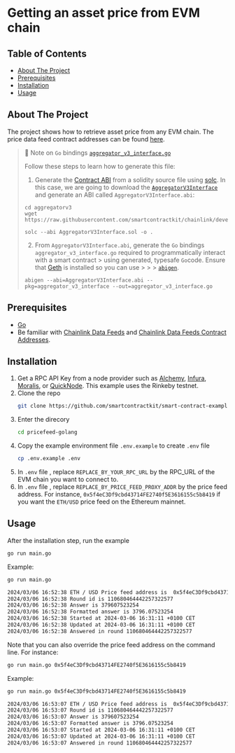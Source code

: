 # Getting an asset price from EVM chain

## Table of Contents

- [About The Project](#about-the-project)
- [Prerequisites](#prerequisites)
- [Installation](#installation)
- [Usage](#usage)

## About The Project

The project shows how to retrieve asset price from any EVM chain. The price data feed contract addresses can be found [here](https://docs.chain.link/docs/reference-contracts/).

> 📘 Note on `Go` bindings [`aggregator_v3_interface.go`](aggregatorv3/aggregator_v3_interface.go)
>
> Follow these steps to learn how to generate this file:
>
> 1. Generate the [Contract ABI](https://docs.soliditylang.org/en/latest/abi-spec.html) from a solidity source file using [solc](https://docs.soliditylang.org/en/latest/using-the-compiler.html). In this case, we are going to download the [`AggregatorV3Interface`](https://github.com/smartcontractkit/chainlink/blob/develop/contracts/src/v0.8/interfaces/AggregatorV3Interface.sol) and generate an ABI called `AggregatorV3Interface.abi`:
>
> ```shell
> cd aggregatorv3
> wget https://raw.githubusercontent.com/smartcontractkit/chainlink/develop/contracts/src/v0.8/interfaces/AggregatorV3Interface.sol
> ```
>
> ```shell
> solc --abi AggregatorV3Interface.sol -o .
> ```
>
> 2. From `AggregatorV3Interface.abi`, generate the `Go` bindings `aggregator_v3_interface.go` required to programmatically interact with a smart contract > using generated, typesafe `Go`code. Ensure that [Geth](https://geth.ethereum.org/docs/install-and-build/installing-geth) is installed so you can use > > > [`abigen`](https://geth.ethereum.org/docs/dapp/native-bindings).
>
> ```shell
> abigen --abi=AggregatorV3Interface.abi --pkg=aggregator_v3_interface --out=aggregator_v3_interface.go
> ```

## Prerequisites

- [Go](https://go.dev/doc/install)
- Be familiar with [Chainlink Data Feeds](https://docs.chain.link/docs/get-the-latest-price/) and [Chainlink Data Feeds Contract Addresses](https://docs.chain.link/docs/reference-contracts/).

## Installation

1. Get a RPC API Key from a node provider such as [Alchemy](https://www.alchemy.com/), [Infura](https://infura.io/), [Moralis](https://moralis.io/), or [QuickNode](https://www.quicknode.com/). This example uses the Rinkeby testnet.
1. Clone the repo
   ```sh
   git clone https://github.com/smartcontractkit/smart-contract-examples.git
   ```
1. Enter the direcory
   ```sh
   cd pricefeed-golang
   ```
1. Copy the example environment file `.env.example` to create `.env` file
   ```sh
   cp .env.example .env
   ```
1. In `.env` file , replace `REPLACE_BY_YOUR_RPC_URL` by the RPC_URL of the EVM chain you want to connect to.
1. In `.env` file , replace `REPLACE_BY_PRICE_FEED_PROXY_ADDR` by the price feed address. For instance, `0x5f4eC3Df9cbd43714FE2740f5E3616155c5b8419` if you want the `ETH/USD` price feed on the Ethereum mainnet.

## Usage

After the installation step, run the example

```sh
go run main.go
```

Example:

```sh
go run main.go

2024/03/06 16:52:38 ETH / USD Price feed address is  0x5f4eC3Df9cbd43714FE2740f5E3616155c5b8419
2024/03/06 16:52:38 Round id is 110680464442257322577
2024/03/06 16:52:38 Answer is 379607523254
2024/03/06 16:52:38 Formatted answer is 3796.07523254
2024/03/06 16:52:38 Started at 2024-03-06 16:31:11 +0100 CET
2024/03/06 16:52:38 Updated at 2024-03-06 16:31:11 +0100 CET
2024/03/06 16:52:38 Answered in round 110680464442257322577
```

Note that you can also override the price feed address on the command line. For instance:

```sh
go run main.go 0x5f4eC3Df9cbd43714FE2740f5E3616155c5b8419
```

Example:

```sh
go run main.go 0x5f4eC3Df9cbd43714FE2740f5E3616155c5b8419

2024/03/06 16:53:07 ETH / USD Price feed address is  0x5f4eC3Df9cbd43714FE2740f5E3616155c5b8419
2024/03/06 16:53:07 Round id is 110680464442257322577
2024/03/06 16:53:07 Answer is 379607523254
2024/03/06 16:53:07 Formatted answer is 3796.07523254
2024/03/06 16:53:07 Started at 2024-03-06 16:31:11 +0100 CET
2024/03/06 16:53:07 Updated at 2024-03-06 16:31:11 +0100 CET
2024/03/06 16:53:07 Answered in round 110680464442257322577
```
